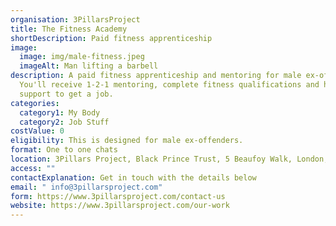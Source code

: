 ```yaml
---
organisation: 3PillarsProject
title: The Fitness Academy
shortDescription: Paid fitness apprenticeship
image:
  image: img/male-fitness.jpeg
  imageAlt: Man lifting a barbell
description: A paid fitness apprenticeship and mentoring for male ex-offenders.
  You'll receive 1-2-1 mentoring, complete fitness qualifications and have
  support to get a job.
categories:
  category1: My Body
  category2: Job Stuff
costValue: 0
eligibility: This is designed for male ex-offenders.
format: One to one chats
location: 3Pillars Project, Black Prince Trust, 5 Beaufoy Walk, London, SE11 6AA
access: ""
contactExplanation: Get in touch with the details below
email: " info@3pillarsproject.com"
form: https://www.3pillarsproject.com/contact-us
website: https://www.3pillarsproject.com/our-work
---
```

